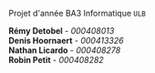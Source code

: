 Projet d'année BA3 Informatique `ULB`

**Rémy Detobel** - *000408013*                        
**Denis Hoornaert** - *000413326*                        
**Nathan Licardo** - *000408278*                        
**Robin Petit** - *000408282*                        
